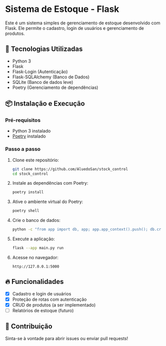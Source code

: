 # Sistema de Estoque - Flask

Este é um sistema simples de gerenciamento de estoque desenvolvido com Flask. Ele permite o cadastro, login de usuários e gerenciamento de produtos.

## 🚀 Tecnologias Utilizadas

- Python 3
- Flask
- Flask-Login (Autenticação)
- Flask-SQLAlchemy (Banco de Dados)
- SQLite (Banco de dados leve)
- Poetry (Gerenciamento de dependências)

## 📦 Instalação e Execução

### Pré-requisitos

- Python 3 instalado
- [Poetry](https://python-poetry.org/docs/#installation) instalado

### Passo a passo

1. Clone este repositório:
   ```sh
   git clone https://github.com/AluedoSan/stock_control
   cd stock_control
   ```

2. Instale as dependências com Poetry:
   ```sh
   poetry install
   ```

3. Ative o ambiente virtual do Poetry:
   ```sh
   poetry shell
   ```

4. Crie o banco de dados:
   ```sh
   python -c "from app import db, app; app.app_context().push(); db.create_all()"
   ```

5. Execute a aplicação:
   ```sh
   flask --app main.py run
   ```

6. Acesse no navegador:
   ```
   http://127.0.0.1:5000
   ```

## 🔥 Funcionalidades

- [x] Cadastro e login de usuários  
- [x] Proteção de rotas com autenticação  
- [x] CRUD de produtos (a ser implementado)  
- [ ] Relatórios de estoque (futuro)  

## 🤝 Contribuição

Sinta-se à vontade para abrir issues ou enviar pull requests!  

